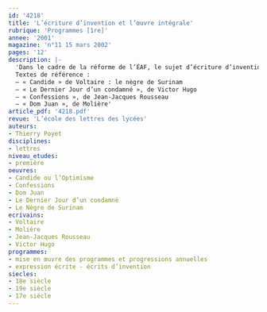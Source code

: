 ```yaml
---
id: '4218'
title: 'L’écriture d’invention et l’œuvre intégrale'
rubrique: 'Programmes [1re]'
annee: '2001'
magazine: 'n°11 15 mars 2002'
pages: '12'
description: |-
  'Dans le cadre de la réforme de l’ÉAF, le sujet d’écriture d’invention est celui qui semble inquiéter le plus ou poser le plus de questions : parce qu’il était inconnu jusqu’à ce jour, parce qu’il peut susciter chez les élèves une large adhésion au détriment des autres sujets, parce que sa correction et son évaluation apparaissent comme plus incertaines et subjectives… Cet article présente l’exposé d’une expérience pédagogique qui fournit une base de réflexion.
  Textes de référence :
  – « Candide » de Voltaire : le nègre de Surinam
  – « Le Dernier Jour d’un condamné », de Victor Hugo
  – « Confessions », de Jean-Jacques Rousseau
  – « Dom Juan », de Molière'
article_pdf: '4218.pdf'
revue: 'L’école des lettres des lycées'
auteurs:
- Thierry Poyet
disciplines:
- lettres
niveau_etudes:
- première
oeuvres:
- Candide ou l’Optimisme
- Confessions
- Dom Juan
- Le Dernier Jour d’un condamné
- Le Nègre de Surinam
ecrivains:
- Voltaire
- Molière
- Jean-Jacques Rousseau
- Victor Hugo
programmes:
- mise en œuvre des programmes et progressions annuelles
- expression écrite - écrits d’invention
siecles:
- 18e siècle
- 19e siècle
- 17e siècle
---
```

